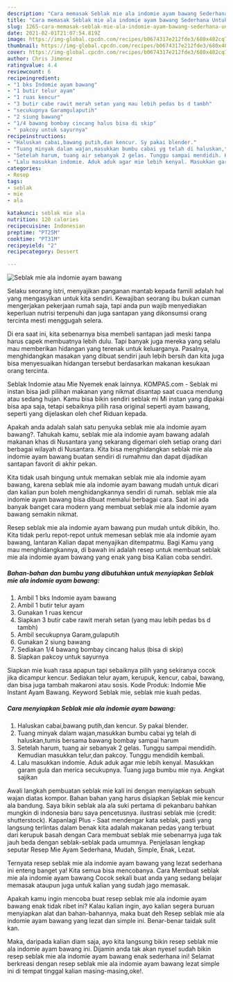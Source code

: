 ```yaml
---
description: "Cara memasak Seblak mie ala indomie ayam bawang Sederhana Untuk Jualan"
title: "Cara memasak Seblak mie ala indomie ayam bawang Sederhana Untuk Jualan"
slug: 1265-cara-memasak-seblak-mie-ala-indomie-ayam-bawang-sederhana-untuk-jualan
date: 2021-02-01T21:07:54.819Z
image: https://img-global.cpcdn.com/recipes/b0674317e212fde3/680x482cq70/seblak-mie-ala-indomie-ayam-bawang-foto-resep-utama.jpg
thumbnail: https://img-global.cpcdn.com/recipes/b0674317e212fde3/680x482cq70/seblak-mie-ala-indomie-ayam-bawang-foto-resep-utama.jpg
cover: https://img-global.cpcdn.com/recipes/b0674317e212fde3/680x482cq70/seblak-mie-ala-indomie-ayam-bawang-foto-resep-utama.jpg
author: Chris Jimenez
ratingvalue: 4.4
reviewcount: 6
recipeingredient:
- "1 bks Indomie ayam bawang"
- "1 butir telur ayam"
- "1 ruas kencur"
- "3 butir cabe rawit merah setan yang mau lebih pedas bs d tambh"
- "secukupnya Garamgulaputih"
- "2 siung bawang"
- "1/4 bawang bombay cincang halus bisa di skip"
- " pakcoy untuk sayurnya"
recipeinstructions:
- "Haluskan cabai,bawang putih,dan kencur. Sy pakai blender."
- "Tuang minyak dalam wajan,masukkan bumbu cabai yg telah di haluskan,tumis bersama bawang bombay sampai harum"
- "Setelah harum, tuang air sebanyak 2 gelas. Tunggu sampai mendidih. Kemudian masukkan telur,dan pakcoy. Tunggu mendidih kembali."
- "Lalu masukkan indomie. Aduk aduk agar mie lebih kenyal. Masukkan garam gula dan merica secukupnya. Tuang juga bumbu mie nya. Angkat sajikan"
categories:
- Resep
tags:
- seblak
- mie
- ala

katakunci: seblak mie ala 
nutrition: 120 calories
recipecuisine: Indonesian
preptime: "PT25M"
cooktime: "PT31M"
recipeyield: "2"
recipecategory: Dessert

---
```



![Seblak mie ala indomie ayam bawang](https://img-global.cpcdn.com/recipes/b0674317e212fde3/680x482cq70/seblak-mie-ala-indomie-ayam-bawang-foto-resep-utama.jpg)

Selaku seorang istri, menyajikan panganan mantab kepada famili adalah hal yang mengasyikan untuk kita sendiri. Kewajiban seorang ibu bukan cuman mengerjakan pekerjaan rumah saja, tapi anda pun wajib menyediakan keperluan nutrisi terpenuhi dan juga santapan yang dikonsumsi orang tercinta mesti menggugah selera.

Di era  saat ini, kita sebenarnya bisa membeli santapan jadi meski tanpa harus capek membuatnya lebih dulu. Tapi banyak juga mereka yang selalu mau memberikan hidangan yang terenak untuk keluarganya. Pasalnya, menghidangkan masakan yang dibuat sendiri jauh lebih bersih dan kita juga bisa menyesuaikan hidangan tersebut berdasarkan makanan kesukaan orang tercinta. 

Seblak Indomie atau Mie Nyemek enak lainnya. KOMPAS.com - Seblak mi instan bisa jadi pilihan makanan yang nikmat disantap saat cuaca mendung atau sedang hujan. Kamu bisa bikin sendiri seblak mi Mi instan yang dipakai bisa apa saja, tetapi sebaiknya pilih rasa original seperti ayam bawang, seperti yang dijelaskan oleh chef Riduan kepada.

Apakah anda adalah salah satu penyuka seblak mie ala indomie ayam bawang?. Tahukah kamu, seblak mie ala indomie ayam bawang adalah makanan khas di Nusantara yang sekarang digemari oleh setiap orang dari berbagai wilayah di Nusantara. Kita bisa menghidangkan seblak mie ala indomie ayam bawang buatan sendiri di rumahmu dan dapat dijadikan santapan favorit di akhir pekan.

Kita tidak usah bingung untuk memakan seblak mie ala indomie ayam bawang, karena seblak mie ala indomie ayam bawang mudah untuk dicari dan kalian pun boleh menghidangkannya sendiri di rumah. seblak mie ala indomie ayam bawang bisa dibuat memalui berbagai cara. Saat ini ada banyak banget cara modern yang membuat seblak mie ala indomie ayam bawang semakin nikmat.

Resep seblak mie ala indomie ayam bawang pun mudah untuk dibikin, lho. Kita tidak perlu repot-repot untuk memesan seblak mie ala indomie ayam bawang, lantaran Kalian dapat menyajikan ditempatmu. Bagi Kamu yang mau menghidangkannya, di bawah ini adalah resep untuk membuat seblak mie ala indomie ayam bawang yang enak yang bisa Kalian coba sendiri.

<!--inarticleads1-->

##### Bahan-bahan dan bumbu yang dibutuhkan untuk menyiapkan Seblak mie ala indomie ayam bawang:

1. Ambil 1 bks Indomie ayam bawang
1. Ambil 1 butir telur ayam
1. Gunakan 1 ruas kencur
1. Siapkan 3 butir cabe rawit merah setan (yang mau lebih pedas bs d tambh)
1. Ambil secukupnya Garam,gulaputih
1. Gunakan 2 siung bawang
1. Sediakan 1/4 bawang bombay cincang halus (bisa di skip)
1. Siapkan  pakcoy untuk sayurnya


Siapkan mie kuah rasa apapun tapi sebaiknya pilih yang sekiranya cocok jika dicampur kencur. Sediakan telur ayam, kerupuk, kencur, cabai, bawang, dan bisa juga tambah makaroni atau sosis. Kode Produk: Indomie Mie Instant Ayam Bawang. Keyword Seblak mie, seblak mie kuah pedas. 

<!--inarticleads2-->

##### Cara menyiapkan Seblak mie ala indomie ayam bawang:

1. Haluskan cabai,bawang putih,dan kencur. Sy pakai blender.
1. Tuang minyak dalam wajan,masukkan bumbu cabai yg telah di haluskan,tumis bersama bawang bombay sampai harum
1. Setelah harum, tuang air sebanyak 2 gelas. Tunggu sampai mendidih. Kemudian masukkan telur,dan pakcoy. Tunggu mendidih kembali.
1. Lalu masukkan indomie. Aduk aduk agar mie lebih kenyal. Masukkan garam gula dan merica secukupnya. Tuang juga bumbu mie nya. Angkat sajikan


Awali langkah pembuatan seblak mie kali ini dengan menyiapkan sebuah wajan diatas kompor. Bahan bahan yang harus disiapkan Seblak mie kencur ala bandung. Saya bikin seblak ala ala suki pertama di pekanbaru bahkan mungkin di indonesia baru saya pencetusnya. ilustrasi seblak mie (credit: shutterstock). Kapanlagi Plus - Saat mendengar kata seblak, pasti yang langsung terlintas dalam benak kita adalah makanan pedas yang terbuat dari kerupuk basah dengan Cara membuat seblak mie sebenarnya juga tak jauh beda dengan seblak-seblak pada umumnya. Penjelasan lengkap seputar Resep Mie Ayam Sederhana, Mudah, Simple, Enak, Lezat. 

Ternyata resep seblak mie ala indomie ayam bawang yang lezat sederhana ini enteng banget ya! Kita semua bisa mencobanya. Cara Membuat seblak mie ala indomie ayam bawang Cocok sekali buat anda yang sedang belajar memasak ataupun juga untuk kalian yang sudah jago memasak.

Apakah kamu ingin mencoba buat resep seblak mie ala indomie ayam bawang enak tidak ribet ini? Kalau kalian ingin, ayo kalian segera buruan menyiapkan alat dan bahan-bahannya, maka buat deh Resep seblak mie ala indomie ayam bawang yang lezat dan simple ini. Benar-benar taidak sulit kan. 

Maka, daripada kalian diam saja, ayo kita langsung bikin resep seblak mie ala indomie ayam bawang ini. Dijamin anda tak akan nyesel sudah bikin resep seblak mie ala indomie ayam bawang enak sederhana ini! Selamat berkreasi dengan resep seblak mie ala indomie ayam bawang lezat simple ini di tempat tinggal kalian masing-masing,oke!.

